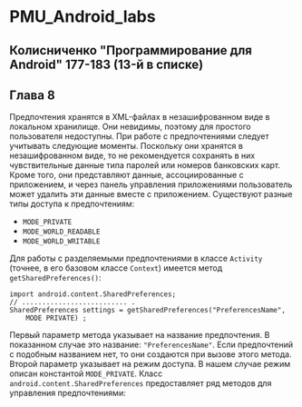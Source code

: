 # PMU_Android_labs
## Колисниченко "Программирование для Android" 177-183 (13-й в списке)
## Глава 8
Предпочтения хранятся в ХМL-файлах в незашифрованном виде в локальном хранилище.
Они невидимы, поэтому для простого пользователя недоступны.
При работе с предпочтениями следует учитывать следующие моменты. Поскольку
они хранятся в незашифрованном виде, то не рекомендуется сохранять в них чувствительные
данные типа паролей или номеров банковских карт. Кроме того, они
представляют данные, ассоциированные с приложением, и через панель управления
приложениями пользователь может удалить эти данные вместе с приложением.
Существуют разные типы доступа к предпочтениям:
+ ```MODE_PRIVATE```
+ ```MODE_WORLD_READABLE```
+ ```MODE_WORLD_WRITABLE```

Для работы с разделяемыми предпочтениями в классе ```Activity``` (точнее, в его базовом
классе ```Context```) имеется метод ```getSharedPreferences()```:
```
import android.content.SharedPreferences;
// .......................... .
SharedPreferences settings = getSharedPreferences("PreferencesName",
    MODE PRIVATE) ;
```
Первый параметр метода указывает на название предпочтения. В показанном случае
это название: ```"PreferencesName"```. Если предпочтений с подобным названием
нет, то они создаются при вызове этого метода. Второй параметр указывает на
режим доступа. В нашем случае режим описан константой ```MODЕ_PRIVATE```.
Класс ```android.content.SharedPreferences``` предоставляет ряд методов для управления
предпочтениями:
